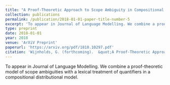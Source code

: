 ```yaml
---
title: "A Proof-Theoretic Approach to Scope Ambiguity in Compositional Vector Space Models"
collection: publications
permalink: /publication/2018-01-01-paper-title-number-5
excerpt: 'To appear in Journal of Language Modelling. We combine a proof-theoretic model of scope ambiguities with a lexical treatment of quantifiers in a compositional distributional model.'
type: preprint
date: 2018-01-01
year: 2018
venue: 'ArXiV Preprint'
paperurl: 'https://arxiv.org/pdf/1810.10297.pdf'
citation: 'Wijnholds, G. (forthcoming).  &quot;A Proof-Theoretic Approach to Scope Ambiguity in Compositional Vector Space Models.&quot; <i>To appear in JLM</i>.'
---
```

To appear in Journal of Language Modelling. We combine a proof-theoretic model of scope ambiguities with a lexical treatment of quantifiers in a compositional distributional model.
